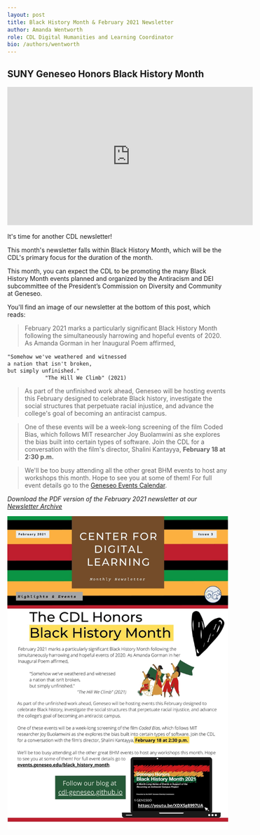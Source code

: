 ```yaml
---
layout: post
title: Black History Month & February 2021 Newsletter
author: Amanda Wentworth
role: CDL Digital Humanities and Learning Coordinator
bio: /authors/wentworth
---
```


## SUNY Geneseo Honors Black History Month

<iframe width="560" height="315" src="https://www.youtube.com/embed/XDXSg8997UA" frameborder="0" allow="accelerometer; autoplay; clipboard-write; encrypted-media; gyroscope; picture-in-picture" allowfullscreen></iframe>

It's time for another CDL newsletter!

This month's newsletter falls within Black History Month, which will be the CDL's primary focus for the duration of the month. 

This month, you can expect the CDL to be promoting the many Black History Month events planned and organized by the Antiracism and DEI subcommittee of the President’s Commission on Diversity and Community at Geneseo. 

You'll find an image of our newsletter at the bottom of this post, which reads:

>February 2021 marks a particularly significant Black History Month following the simultaneously harrowing and hopeful events of 2020. As Amanda Gorman in her Inaugural Poem affirmed,
    
    "Somehow we've weathered and witnessed
    a nation that isn't broken,
    but simply unfinished."
                "The Hill We Climb" (2021)

>As part of the unfinished work ahead, Geneseo will be hosting events this February designed to celebrate Black history, investigate the social structures that perpetuate racial injustice, and advance the college's goal of becoming an antiracist campus.

>One of these events will be a week-long screening of the film Coded Bias, which follows MIT researcher Joy Buolamwini as she explores the bias built into certain types of software. Join the CDL for a conversation with the film's director, Shalini Kantayya, **February 18 at 2:30 p.m.**

>We'll be too busy attending all the other great BHM events to host any workshops this month. Hope 
to see you at some of them! For full event details go to the [Geneseo Events Calendar](https://events.geneseo.edu/black_history_month).

*Download the PDF version of the February 2021 newsletter at our [Newsletter Archive](https://www.geneseo.edu/cdl/newsletter-archive)*

![CDL February newsletter](/images/Feb-21-Newsletter.jpg)



